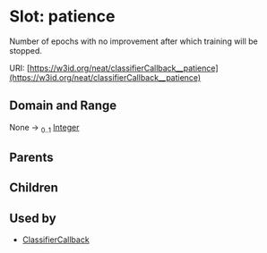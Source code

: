 
# Slot: patience


Number of epochs with no improvement after which training will be stopped.

URI: [https://w3id.org/neat/classifierCallback__patience](https://w3id.org/neat/classifierCallback__patience)


## Domain and Range

None &#8594;  <sub>0..1</sub> [Integer](types/Integer.md)

## Parents


## Children


## Used by

 * [ClassifierCallback](ClassifierCallback.md)
